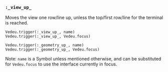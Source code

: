 ### `:_view_up_`

Moves the view one row/line up, unless the top/first row/line for
the terminal is reached.

    Vedeu.trigger(:_view_up_, name)
    Vedeu.trigger(:_view_up_, Vedeu.focus)

    Vedeu.trigger(:_geometry_up_, name)
    Vedeu.trigger(:_geometry_up_, Vedeu.focus)

Note: `name` is a Symbol unless mentioned otherwise, and can be
substituted for `Vedeu.focus` to use the interface currently in focus.
